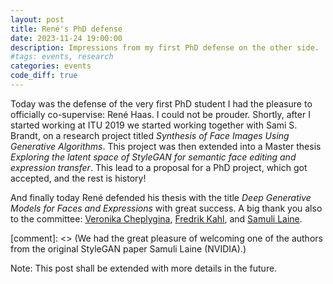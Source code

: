 ```yaml
---
layout: post
title: René's PhD defense
date: 2023-11-24 19:00:00
description: Impressions from my first PhD defense on the other side. 
#tags: events, research 
categories: events
code_diff: true
---
```


Today was the defense of the very first PhD student I had the pleasure to officially co-supervise: René Haas. I could not be prouder. Shortly, after I started working at ITU 2019 we started working together with Sami S. Brandt, on a research project titled *Synthesis of Face Images Using Generative Algorithms*. This project was then extended into a Master thesis *Exploring the latent space of StyleGAN for semantic face editing and expression transfer*. 
This lead to a proposal for a PhD project, which got accepted, and the rest is history!

And finally today René defended his thesis with the title *Deep Generative Models for Faces and Expressions* with great success. A big thank you also to the committee: [Veronika Cheplygina](https://veronikach.com/), [Fredrik Kahl](https://fredkahl.github.io/), and [Samuli Laine](https://users.aalto.fi/~laines9/). 

[comment]: <> (We had the great pleasure of welcoming one of the authors from the original StyleGAN paper Samuli Laine (NVIDIA).)

Note: This post shall be extended with more details in the future.